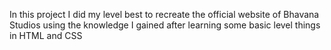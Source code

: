 In this project I did my level best to recreate the official website of Bhavana Studios using the knowledge I gained after learning some basic level things in HTML and CSS